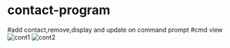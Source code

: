 # contact-program
#add contact,remove,display and  update on command prompt
#cmd view
![cont1](https://user-images.githubusercontent.com/48016001/55089783-f7f71f00-50d3-11e9-98fb-4b3d421d1a07.PNG)
![cont2](https://user-images.githubusercontent.com/48016001/55089902-3096f880-50d4-11e9-9dbf-7c27e9d11264.PNG)


